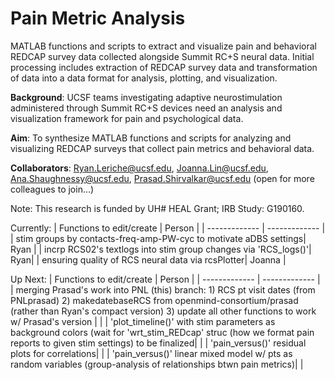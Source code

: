 # Pain Metric Analysis
MATLAB functions and scripts to extract and visualize pain and behavioral REDCAP survey data collected alongside Summit RC+S neural data. Initial processing includes
extraction of REDCAP survey data and transformation of data into a data format for analysis, plotting, and visualization.

**Background**: UCSF teams investigating adaptive neurostimulation administered through Summit RC+S devices need an analysis and visualization framework for pain and psychological data.

**Aim**: To synthesize MATLAB functions and scripts for analyzing and visualizing REDCAP surveys that collect pain metrics and behavioral data.

**Collaborators**: Ryan.Leriche@ucsf.edu, Joanna.Lin@ucsf.edu, Ana.Shaughnessy@ucsf.edu, Prasad.Shirvalkar@ucsf.edu (open for more colleagues to join...)

Note: This research is funded by UH# HEAL Grant; IRB Study: G190160.


Currently:
| Functions to edit/create  | Person |
| ------------- | ------------- |
| stim groups by contacts-freq-amp-PW-cyc to motivate aDBS settings| Ryan |
| incrp RCS02's textlogs into stim group changes via 'RCS_logs()'| Ryan|
| ensuring quality of RCS neural data via rcsPlotter| Joanna |

Up Next:
| Functions to edit/create  | Person |
| ------------- | ------------- |
| merging Prasad's work into PNL (this) branch: 1) RCS pt visit dates (from PNLprasad) 2) makedatebaseRCS from openmind-consortium/prasad (rather than Ryan's compact version) 3) update all other functions to work w/ Prasad's version |  |
| 'plot_timeline()' with stim parameters as background colors (wait for 'wrt_stim_REDcap' struc (how we format pain reports to given stim settings) to be finalized| |
| 'pain_versus()' residual plots for correlations| |
| 'pain_versus()' linear mixed model w/ pts as random variables (group-analysis of relationships btwn pain metrics)| |
